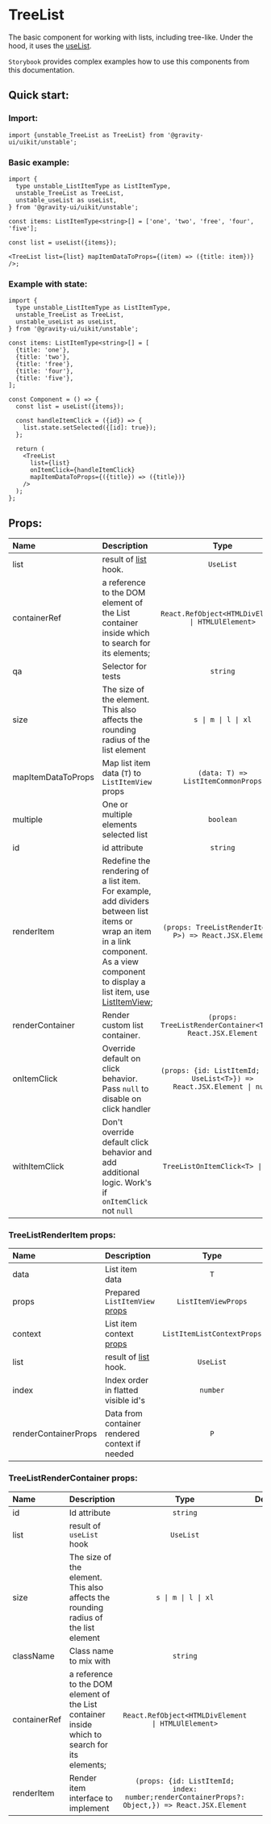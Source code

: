 # TreeList

The basic component for working with lists, including tree-like. Under the hood, it uses the [useList](/docs/lab-uselist--docs).

`Storybook` provides complex examples how to use this components from this documentation.

## Quick start:

### Import:

```tsx
import {unstable_TreeList as TreeList} from '@gravity-ui/uikit/unstable';
```

### Basic example:

```tsx
import {
  type unstable_ListItemType as ListItemType,
  unstable_TreeList as TreeList,
  unstable_useList as useList,
} from '@gravity-ui/uikit/unstable';

const items: ListItemType<string>[] = ['one', 'two', 'free', 'four', 'five'];

const list = useList({items});

<TreeList list={list} mapItemDataToProps={(item) => ({title: item})} />;
```

### Example with state:

```tsx
import {
  type unstable_ListItemType as ListItemType,
  unstable_TreeList as TreeList,
  unstable_useList as useList,
} from '@gravity-ui/uikit/unstable';

const items: ListItemType<string>[] = [
  {title: 'one'},
  {title: 'two'},
  {title: 'free'},
  {title: 'four'},
  {title: 'five'},
];

const Component = () => {
  const list = useList({items});

  const handleItemClick = ({id}) => {
    list.state.setSelected({[id]: true});
  };

  return (
    <TreeList
      list={list}
      onItemClick={handleItemClick}
      mapItemDataToProps={({title}) => ({title})}
    />
  );
};
```

## Props:

| Name               | Description                                                                                                                                                                                                                    |                                    Type                                    | Default |
| :----------------- | :----------------------------------------------------------------------------------------------------------------------------------------------------------------------------------------------------------------------------- | :------------------------------------------------------------------------: | :-----: |
| list               | result of [list](/docs/lab-uselist--docs#uselist) hook.                                                                                                                                                                        |                                 `UseList`                                  |         |
| containerRef       | a reference to the DOM element of the List container inside which to search for its elements;                                                                                                                                  |             `React.RefObject<HTMLDivElement \| HTMLUlElement>`             |         |
| qa                 | Selector for tests                                                                                                                                                                                                             |                                  `string`                                  |         |
| size               | The size of the element. This also affects the rounding radius of the list element                                                                                                                                             |                            `s \| m \| l \| xl`                             |   `m`   |
| mapItemDataToProps | Map list item data (`T`) to `ListItemView` props                                                                                                                                                                               |                     `(data: T) => ListItemCommonProps`                     |         |
| multiple           | One or multiple elements selected list                                                                                                                                                                                         |                                 `boolean`                                  | `false` |
| id                 | id attribute                                                                                                                                                                                                                   |                                  `string`                                  |         |
| renderItem         | Redefine the rendering of a list item. For example, add dividers between list items or wrap an item in a link component. As a view component to display a list item, use [ListItemView](/docs/lab-uselist--docs#listitemview); |          `(props: TreeListRenderItem<T, P>) => React.JSX.Element`          |         |
| renderContainer    | Render custom list container.                                                                                                                                                                                                  |         `(props: TreeListRenderContainer<T>) => React.JSX.Element`         |         |
| onItemClick        | Override default on click behavior. Pass `null` to disable on click handler                                                                                                                                                    | `(props: {id: ListItemId; list: UseList<T>}) => React.JSX.Element \| null` |         |
| withItemClick      | Don't override default click behavior and add additional logic. Work's if `onItemClick` not `null`                                                                                                                             |                      `TreeListOnItemClick<T> \| null`                      |         |

### TreeListRenderItem props:

| Name                 | Description                                                                 |            Type            |   Default   |
| :------------------- | :-------------------------------------------------------------------------- | :------------------------: | :---------: |
| data                 | List item data                                                              |            `T`             |             |
| props                | Prepared `ListItemView` [props](/docs/lab-uselist--docs#listitemview)       |    `ListItemViewProps`     |
| context              | List item context [props](/docs/lab-uselist--docs#listitemlistcontextprops) | `ListItemListContextProps` |             |
| list                 | result of [list](/docs/lab-uselist--docs#uselist) hook.                     |         `UseList`          |             |
| index                | Index order in flatted visible id's                                         |          `number`          |             |
| renderContainerProps | Data from container rendered context if needed                              |            `P`             | `undefined` |

### TreeListRenderContainer props:

| Name         | Description                                                                                   |                                              Type                                              | Default |
| :----------- | :-------------------------------------------------------------------------------------------- | :--------------------------------------------------------------------------------------------: | :-----: |
| id           | Id attribute                                                                                  |                                            `string`                                            |         |
| list         | result of `useList` hook                                                                      |                                           `UseList`                                            |         |
| size         | The size of the element. This also affects the rounding radius of the list element            |                                      `s \| m \| l \| xl`                                       |   `m`   |
| className    | Class name to mix with                                                                        |                                            `string`                                            |         |
| containerRef | a reference to the DOM element of the List container inside which to search for its elements; |                       `React.RefObject<HTMLDivElement \| HTMLUlElement>`                       |         |
| renderItem   | Render item interface to implement                                                            | `(props: {id: ListItemId; index: number;renderContainerProps?: Object,}) => React.JSX.Element` |         |
